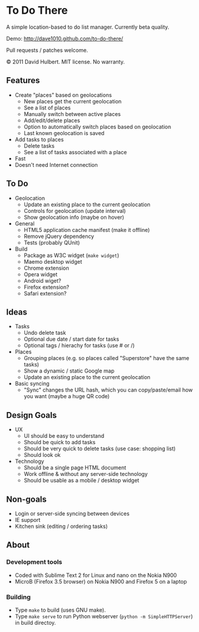 # To Do There

A simple location-based to do list manager. Currently beta quality.

Demo: http://dave1010.github.com/to-do-there/

Pull requests / patches welcome.

© 2011 David Hulbert. MIT license. No warranty.

## Features

* Create "places" based on geolocations
  - New places get the current geolocation
  - See a list of places
  - Manually switch between active places
  - Add/edit/delete places
  - Option to automatically switch places based on geolocation
  - Last known geolocation is saved
* Add tasks to places
  - Delete tasks
  - See a list of tasks associated with a place
* Fast
* Doesn't need Internet connection

## To Do

* Geolocation
  - Update an existing place to the current geolocation
  - Controls for geolocation (update interval)
  - Show geolocation info (maybe on hover)
* General
  - HTML5 application cache manifest (make it offline)
  - Remove jQuery dependency
  - Tests (probably QUnit)
* Build
  - Package as W3C widget (`make widget`)
  - Maemo desktop widget
  - Chrome extension
  - Opera widget
  - Android wiget?
  - Firefox extension?
  - Safari extension?

## Ideas

* Tasks
  - Undo delete task
  - Optional due date / start date for tasks
  - Optional tags / hierachy for tasks (use # or /)
* Places
  - Grouping places (e.g. so places called "Superstore" have the same tasks)
  - Show a dynamic / static Google map
  - Update an existing place to the current geolocation
* Basic syncing
  - "Sync" changes the URL hash, which you can copy/paste/email how you want (maybe a huge QR code)

## Design Goals

* UX
  - UI should be easy to understand
  - Should be quick to add tasks
  - Should be very quick to delete tasks (use case: shopping list)
  - Should look ok
* Technology
  - Should be a single page HTML document
  - Work offline & without any server-side technology
  - Should be usable as a mobile / desktop widget

## Non-goals

* Login or server-side syncing between devices
* IE support
* Kitchen sink (editing / ordering tasks)

## About

### Development tools

* Coded with Sublime Text 2 for Linux and nano on the Nokia N900
* MicroB (Firefox 3.5 browser) on Nokia N900 and Firefox 5 on a laptop

### Building

* Type `make` to build (uses GNU make).
* Type `make serve` to run Python webserver (`python -m SimpleHTTPServer`) in build directoy.
